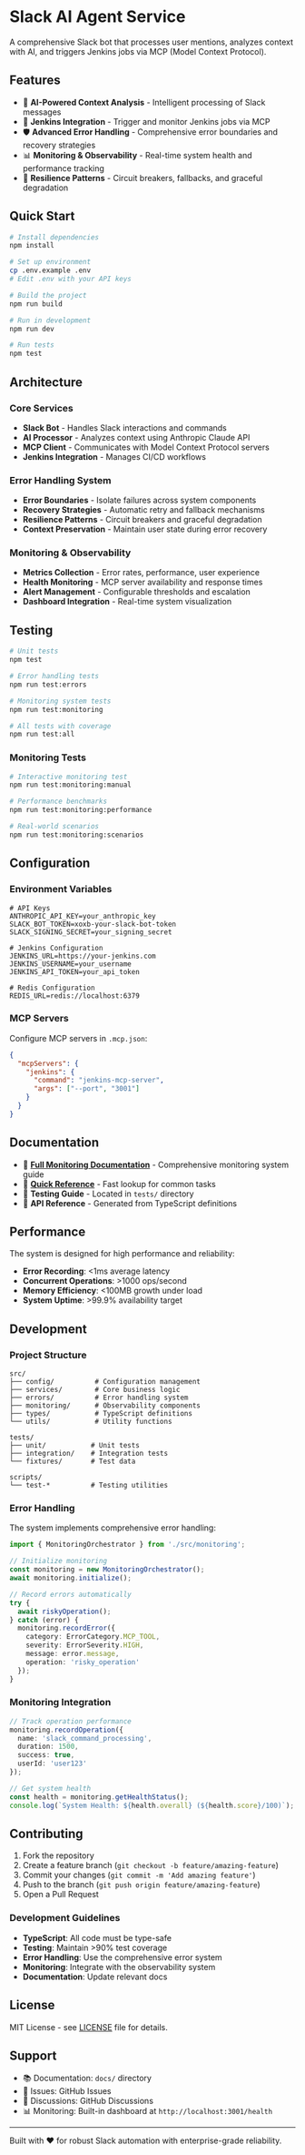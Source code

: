 # Slack AI Agent Service

A comprehensive Slack bot that processes user mentions, analyzes context with AI, and triggers Jenkins jobs via MCP (Model Context Protocol).

## Features

- 🤖 **AI-Powered Context Analysis** - Intelligent processing of Slack messages
- 🔧 **Jenkins Integration** - Trigger and monitor Jenkins jobs via MCP
- 🛡️ **Advanced Error Handling** - Comprehensive error boundaries and recovery strategies
- 📊 **Monitoring & Observability** - Real-time system health and performance tracking
- 🔄 **Resilience Patterns** - Circuit breakers, fallbacks, and graceful degradation

## Quick Start

```bash
# Install dependencies
npm install

# Set up environment
cp .env.example .env
# Edit .env with your API keys

# Build the project
npm run build

# Run in development
npm run dev

# Run tests
npm test
```

## Architecture

### Core Services
- **Slack Bot** - Handles Slack interactions and commands
- **AI Processor** - Analyzes context using Anthropic Claude API
- **MCP Client** - Communicates with Model Context Protocol servers
- **Jenkins Integration** - Manages CI/CD workflows

### Error Handling System
- **Error Boundaries** - Isolate failures across system components
- **Recovery Strategies** - Automatic retry and fallback mechanisms
- **Resilience Patterns** - Circuit breakers and graceful degradation
- **Context Preservation** - Maintain user state during error recovery

### Monitoring & Observability
- **Metrics Collection** - Error rates, performance, user experience
- **Health Monitoring** - MCP server availability and response times
- **Alert Management** - Configurable thresholds and escalation
- **Dashboard Integration** - Real-time system visualization

## Testing

```bash
# Unit tests
npm test

# Error handling tests
npm run test:errors

# Monitoring system tests
npm run test:monitoring

# All tests with coverage
npm run test:all
```

### Monitoring Tests

```bash
# Interactive monitoring test
npm run test:monitoring:manual

# Performance benchmarks  
npm run test:monitoring:performance

# Real-world scenarios
npm run test:monitoring:scenarios
```

## Configuration

### Environment Variables
```env
# API Keys
ANTHROPIC_API_KEY=your_anthropic_key
SLACK_BOT_TOKEN=xoxb-your-slack-bot-token
SLACK_SIGNING_SECRET=your_signing_secret

# Jenkins Configuration
JENKINS_URL=https://your-jenkins.com
JENKINS_USERNAME=your_username
JENKINS_API_TOKEN=your_api_token

# Redis Configuration
REDIS_URL=redis://localhost:6379
```

### MCP Servers
Configure MCP servers in `.mcp.json`:

```json
{
  "mcpServers": {
    "jenkins": {
      "command": "jenkins-mcp-server",
      "args": ["--port", "3001"]
    }
  }
}
```

## Documentation

- 📖 **[Full Monitoring Documentation](docs/MONITORING_SYSTEM.md)** - Comprehensive monitoring system guide
- 🚀 **[Quick Reference](docs/QUICK_REFERENCE.md)** - Fast lookup for common tasks
- 🧪 **Testing Guide** - Located in `tests/` directory
- 🔧 **API Reference** - Generated from TypeScript definitions

## Performance

The system is designed for high performance and reliability:

- **Error Recording**: <1ms average latency
- **Concurrent Operations**: >1000 ops/second  
- **Memory Efficiency**: <100MB growth under load
- **System Uptime**: >99.9% availability target

## Development

### Project Structure
```
src/
├── config/          # Configuration management
├── services/        # Core business logic
├── errors/          # Error handling system
├── monitoring/      # Observability components
├── types/           # TypeScript definitions
└── utils/           # Utility functions

tests/
├── unit/           # Unit tests
├── integration/    # Integration tests
└── fixtures/       # Test data

scripts/
└── test-*          # Testing utilities
```

### Error Handling

The system implements comprehensive error handling:

```typescript
import { MonitoringOrchestrator } from './src/monitoring';

// Initialize monitoring
const monitoring = new MonitoringOrchestrator();
await monitoring.initialize();

// Record errors automatically
try {
  await riskyOperation();
} catch (error) {
  monitoring.recordError({
    category: ErrorCategory.MCP_TOOL,
    severity: ErrorSeverity.HIGH,
    message: error.message,
    operation: 'risky_operation'
  });
}
```

### Monitoring Integration

```typescript
// Track operation performance
monitoring.recordOperation({
  name: 'slack_command_processing',
  duration: 1500,
  success: true,
  userId: 'user123'
});

// Get system health
const health = monitoring.getHealthStatus();
console.log(`System Health: ${health.overall} (${health.score}/100)`);
```

## Contributing

1. Fork the repository
2. Create a feature branch (`git checkout -b feature/amazing-feature`)
3. Commit your changes (`git commit -m 'Add amazing feature'`)
4. Push to the branch (`git push origin feature/amazing-feature`)
5. Open a Pull Request

### Development Guidelines

- **TypeScript**: All code must be type-safe
- **Testing**: Maintain >90% test coverage
- **Error Handling**: Use the comprehensive error system
- **Monitoring**: Integrate with the observability system
- **Documentation**: Update relevant docs

## License

MIT License - see [LICENSE](LICENSE) file for details.

## Support

- 📚 Documentation: `docs/` directory
- 🐛 Issues: GitHub Issues
- 💬 Discussions: GitHub Discussions
- 📊 Monitoring: Built-in dashboard at `http://localhost:3001/health`

---

Built with ❤️ for robust Slack automation with enterprise-grade reliability.